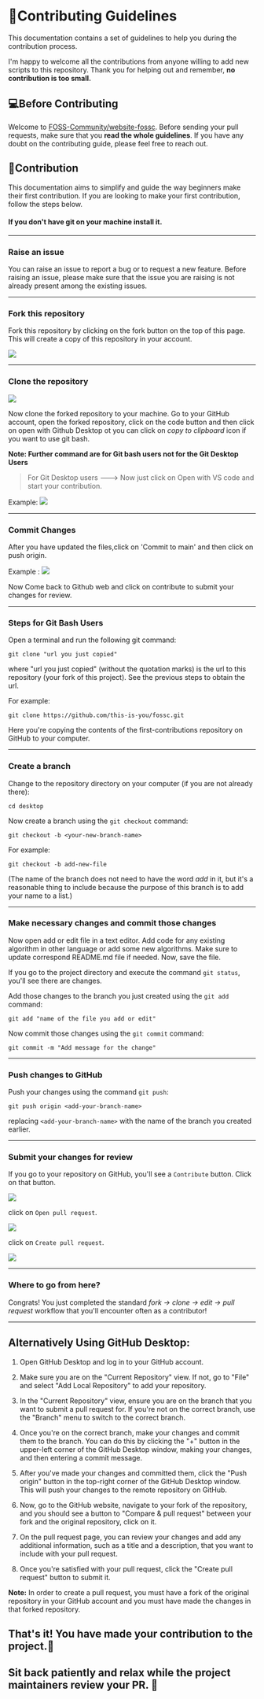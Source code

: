 # 🎇Contributing Guidelines

This documentation contains a set of guidelines to help you during the contribution process. 

I'm happy to welcome all the contributions from anyone willing to add new scripts to this repository. Thank you for helping out and remember,
**no contribution is too small.**


## 💻Before Contributing

Welcome to [FOSS-Community/website-fossc](https://github.com/FOSS-Community/website-fossc/). Before sending your pull requests, make sure that you **read the whole
guidelines**. If you have any doubt on the contributing guide, please feel free to reach out.


## 🙌Contribution

This documentation aims to simplify and guide the way beginners make their first contribution. If you are looking to make your first contribution, follow the steps below.

#### If you don't have git on your machine install it.

***

### Raise an issue

You can raise an issue to report a bug or to request a new feature. Before raising an issue, please make sure that the issue you are raising is not already present among the existing issues.

***

### Fork this repository

 Fork this repository by clicking on the fork button on the top of this page.
 This will create a copy of this repository in your account.


 <img src="src\assets\readme img\Fork.jpeg"></img>

***

### Clone the repository

 <img src="src\assets\readme img\clone.png"></img>

 Now clone the forked repository to your machine. Go to your GitHub account, open the forked repository, click on the code button and then click on open with Github Desktop ot you can click on  _copy to clipboard_ icon if you want to use git bash.

**Note: Further command are for Git bash users not for the Git Desktop Users**

> For Git Desktop users ---> Now just click on Open with VS code and start your contribution.

 Example:
 <img src="src\assets\readme img\Vscode img.png"></img>

***

### Commit Changes

 After you have updated the files,click on 'Commit to main' and then click on push origin.

 Example :
 <img src="src\assets\readme img\commit.png"></img>


 Now Come back to Github web and click on contribute to submit your changes for review.


***

### Steps for Git Bash Users 


Open a terminal and run the following git command:

```
git clone "url you just copied"
```

where "url you just copied" (without the quotation marks) is the url to this repository (your fork of this project). See the previous steps to obtain the url.

For example:


```
git clone https://github.com/this-is-you/fossc.git
```


 Here you're copying the contents of the first-contributions repository on GitHub to your computer.

***

### Create a branch

Change to the repository directory on your computer (if you are not already there):

```
cd desktop
```

Now create a branch using the `git checkout` command:

```
git checkout -b <your-new-branch-name>
```
For example:

```
git checkout -b add-new-file
```

(The name of the branch does not need to have the word _add_ in it, but it's a reasonable thing to include because the purpose of this branch is to add your name to a list.)

***

### Make necessary changes and commit those changes

Now open add or edit file in a text editor. Add code for any existing algorithm in other language or add some new algorithms. Make sure to update correspond README.md file if needed. Now, save the file.

If you go to the project directory and execute the command `git status`, you'll see there are changes.

Add those changes to the branch you just created using the `git add` command:

```
git add "name of the file you add or edit"
```

Now commit those changes using the `git commit` command:

```
git commit -m "Add message for the change"
```

***

### Push changes to GitHub

Push your changes using the command `git push`:

```
git push origin <add-your-branch-name>
```

replacing `<add-your-branch-name>` with the name of the branch you created earlier.

***

### Submit your changes for review

If you go to your repository on GitHub, you'll see a `Contribute` button. Click on that button.

<img src="src\assets\readme img\Contribute.jpeg"></img>

click on `Open pull request`.

<img src="src\assets\readme img\pull request.png"></img>

click on `Create pull request`.

<img src="src\assets\readme img\create request.png"></img>


***

### Where to go from here?

Congrats! You just completed the standard _fork -> clone -> edit -> pull request_ workflow that you'll encounter often as a contributor!

***

## Alternatively Using GitHub Desktop:
1. Open GitHub Desktop and log in to your GitHub account.

2. Make sure you are on the "Current Repository" view. If not, go to "File" and select "Add Local Repository" to add your repository.

3. In the "Current Repository" view, ensure you are on the branch that you want to submit a pull request for. If you're not on the correct branch, use the "Branch" menu to switch to the correct branch.

4. Once you're on the correct branch, make your changes and commit them to the branch. You can do this by clicking the "+" button in the upper-left corner of the GitHub Desktop window, making your changes, and then entering a commit message.

5. After you've made your changes and committed them, click the "Push origin" button in the top-right corner of the GitHub Desktop window. This will push your changes to the remote repository on GitHub.

6. Now, go to the GitHub website, navigate to your fork of the repository, and you should see a button to "Compare & pull request" between your fork and the original repository, click on it.

7. On the pull request page, you can review your changes and add any additional information, such as a title and a description, that you want to include with your pull request.

8. Once you're satisfied with your pull request, click the "Create pull request" button to submit it.

**Note:** In order to create a pull request, you must have a fork of the original repository in your GitHub account and you must have made the changes in that forked repository.

## That's it! You have made your contribution to the project.🙌
## Sit back patiently and relax while the project maintainers review your PR. 🚀